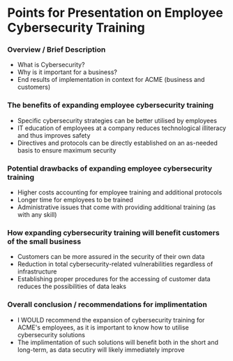 # Points for Presentation on Employee Cybersecurity Training

### Overview / Brief Description

- What is Cybersecurity?
- Why is it important for a business?
- End results of implementation in context for ACME (business and customers)

### The benefits of expanding employee cybersecurity training

- Specific cybersecurity strategies can be better utilised by employees
- IT education of employees at a company reduces technological illiteracy and thus improves safety
- Directives and protocols can be directly established on an as-needed basis to ensure maximum security

### Potential drawbacks of expanding employee cybersecurity training

- Higher costs accounting for employee training and additional protocols
- Longer time for employees to be trained
- Administrative issues that come with providing additional training (as with any skill)

### How expanding cybersecurity training will benefit customers of the small business

- Customers can be more assured in the security of their own data
- Reduction in total cybersecurity-related vulnerabilities regardless of infrastructure
- Establishing proper procedures for the accessing of customer data reduces the possibilities of data leaks

### Overall conclusion / recommendations for implimentation

- I WOULD recommend the expansion of cybersecurity training for ACME's employees, as it is important to know how to utilise cybersecurity solutions
- The implimentation of such solutions will benefit both in the short and long-term, as data secutiry will likely immediately improve

